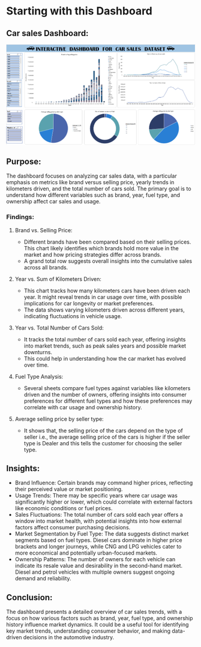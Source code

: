 # Starting with this Dashboard
## Car sales Dashboard:

![Dashboard Snapshot](https://github.com/KusumaPriya15/Dashboards/blob/main/Screenshot%202024-08-23%20222610.png)

## Purpose:

The dashboard focuses on analyzing car sales data, with a particular emphasis on metrics like brand versus selling price, yearly trends in kilometers driven, and the total number of cars sold. The primary goal is to understand how different variables such as brand, year, fuel type, and ownership affect car sales and usage.

### Findings:

1. Brand vs. Selling Price:
   - Different brands have been compared based on their selling prices. This chart likely identifies which brands hold more value in the market and how pricing strategies differ across brands.
   - A grand total row suggests overall insights into the cumulative sales across all brands.

2. Year vs. Sum of Kilometers Driven:
   - This chart tracks how many kilometers cars have been driven each year. It might reveal trends in car usage over time, with possible implications for car longevity or market preferences.
   - The data shows varying kilometers driven across different years, indicating fluctuations in vehicle usage.

3. Year vs. Total Number of Cars Sold:
   - It tracks the total number of cars sold each year, offering insights into market trends, such as peak sales years and possible market downturns.
   - This could help in understanding how the car market has evolved over time.

4. Fuel Type Analysis:
   - Several sheets compare fuel types against variables like kilometers driven and the number of owners, offering insights into consumer preferences for different fuel types and how these preferences may correlate with car usage and ownership history.

5. Average selling price by seller type:
   - It shows that, the selling price of the cars depend on the type of seller i.e., the average selling price of the cars is higher if the seller type is Dealer and this tells the customer for choosing the seller type.

## Insights:

- Brand Influence: Certain brands may command higher prices, reflecting their perceived value or market positioning.
- Usage Trends: There may be specific years where car usage was significantly higher or lower, which could correlate with external factors like economic conditions or fuel prices.
- Sales Fluctuations: The total number of cars sold each year offers a window into market health, with potential insights into how external factors affect consumer purchasing decisions.
- Market Segmentation by Fuel Type: The data suggests distinct market segments based on fuel types. Diesel cars dominate in higher price brackets and longer journeys, while CNG and LPG vehicles cater to more economical and potentially urban-focused markets.
- Ownership Patterns: The number of owners for each vehicle can indicate its resale value and desirability in the second-hand market. Diesel and petrol vehicles with multiple owners suggest ongoing demand and reliability.

## Conclusion:

The dashboard presents a detailed overview of car sales trends, with a focus on how various factors such as brand, year, fuel type, and ownership history influence market dynamics. It could be a useful tool for identifying key market trends, understanding consumer behavior, and making data-driven decisions in the automotive industry.
